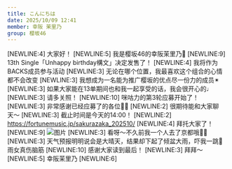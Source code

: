 ```yaml
---
title: こんにちは
date: 2025/10/09 12:41
member: 幸阪 茉里乃
group: 樱坂46
---
```


[NEWLINE:4]
大家好！
[NEWLINE:5]
我是樱坂46的幸阪茉里乃🌸
[NEWLINE:9]
13th Single「Unhappy birthday構文」决定发售了！
[NEWLINE:4]
我将作为BACKS成员参与活动
[NEWLINE:3]
无论在哪个位置，我最喜欢这个组合的心情都不会改变
[NEWLINE:3]
我想成为一名能为推广樱坂的优点尽一份力的成员✴︎
[NEWLINE:3]
如果大家能在13单期间也和我一起享受的话，我会很开心的♩
[NEWLINE:3]
请多关照！
[NEWLINE:10]
咪咕力的第3轮应募开始了！
[NEWLINE:3]
非常感谢已经应募了的各位🫶🏻
[NEWLINE:2]
很期待能和大家聊天〜
[NEWLINE:3]
截止时间是今天的14:00！
[NEWLINE:2]
https://fortunemusic.jp/sakurazaka_202510/
[NEWLINE:4]
拜托大家了！
[NEWLINE:9]
![图片](https://sakurazaka46.com/files/14/diary/s46/blog/moblog/202510/mob70bFRN.jpg)
[NEWLINE:3]
看呀〜不久前我一个人去了京都哦🦊💘
[NEWLINE:3]
天气预报明明说会是大晴天，结果却下起了倾盆大雨，吓我一跳🫠雨女真伤脑筋
[NEWLINE:10]
感谢大家读到最后！
[NEWLINE:3]
拜拜〜
[NEWLINE:5]
幸阪茉里乃
[NEWLINE:6]